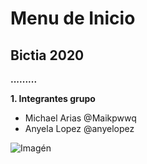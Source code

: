 #  Menu de Inicio
## Bictia 2020 
**.........**

__1.  Integrantes grupo__
+ Michael Arias @Maikpwwq
+ Anyela Lopez  @anyelopez

![Imagén](https://definicion.mx/wp-content/uploads/2014/05/flor-350x350.jpg)